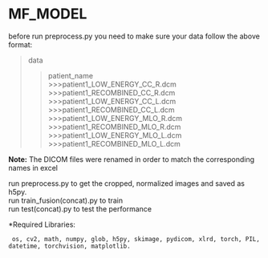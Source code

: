 # MF_MODEL
before run preprocess.py you need to make sure your data follow the above format:  
>data  
  >>patient_name  
      >>>patient1_LOW_ENERGY_CC_R.dcm     
      >>>patient1_RECOMBINED_CC_R.dcm  
      >>>patient1_LOW_ENERGY_CC_L.dcm  
      >>>patient1_RECOMBINED_CC_L.dcm  
      >>>patient1_LOW_ENERGY_MLO_R.dcm  
      >>>patient1_RECOMBINED_MLO_R.dcm  
      >>>patient1_LOW_ENERGY_MLO_L.dcm  
      >>>patient1_RECOMBINED_MLO_L.dcm  

**Note:** The DICOM files were renamed in order to match the corresponding names in excel  


run preprocess.py to get the cropped, normalized images and saved as h5py.  
run train_fusion(concat).py to train  
run test(concat).py to test the performance  

*Required Libraries:  
 
     os, cv2, math, numpy, glob, h5py, skimage, pydicom, xlrd, torch, PIL, datetime, torchvision, matplotlib.
